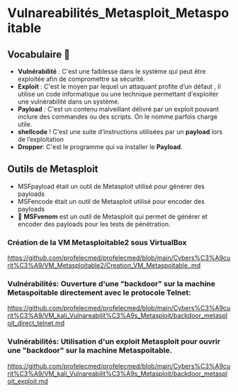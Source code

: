 # Vulnareabilités_Metasploit_Metaspoitable

## Vocabulaire 📑
- **Vulnérabilité** : C'est une faiblesse dans le système qui peut être exploitée afin de compromettre sa sécurité.
- **Exploit** : C'est le moyen par lequel un attaquant profite d’un défaut , il utilise un code informatique ou une technique permettant d'exploiter une vulnérabilité dans un système.
- **Payload** : C'est un contenu malveillant délivré par un exploit pouvant inclure des commandes ou des scripts. On le nomme parfois charge utile.
- **shellcode** ! C'est une suite d’instructions utilisées par un **payload** lors de l’exploitation
- **Dropper**: C'est le programme qui va installer le **Payload**.

## Outils de Metasploit
* MSFpayload était un outil de Metasploit utilisé pour générer des payloads
* MSFencode était un outil de Metasploit utilisé pour encoder des payloads
* 🔧 **MSFvenom** est un outil de Metasploit qui permet de générer et encoder des payloads pour les tests de pénétration.





### Création de la VM Metasploitable2 sous VirtualBox
https://github.com/profelecmed/profelecmed/blob/main/Cybers%C3%A9curit%C3%A9/VM_Metasploitable2/Creation_VM_Metaspoitable..md

### Vulnérabilités: Ouverture d'une "backdoor" sur la machine Metaspoitable directement avec le protocole Telnet: 
https://github.com/profelecmed/profelecmed/blob/main/Cybers%C3%A9curit%C3%A9/VM_kali_Vulnareabilit%C3%A9s_Metasploit/backdoor_metasploit_direct_telnet.md



### Vulnérabilités: Utilisation d'un exploit Metasploit pour ouvrir une "backdoor" sur la machine Metaspoitable.
https://github.com/profelecmed/profelecmed/blob/main/Cybers%C3%A9curit%C3%A9/VM_kali_Vulnareabilit%C3%A9s_Metasploit/backdoor_metasploit_exploit.md

